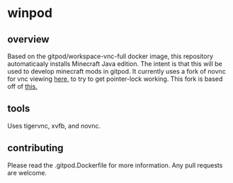 # winpod

## overview
Based on the gitpod/workspace-vnc-full docker image, this repository automaticaaly installs Minecraft Java edition. The intent is that this will be used to develop minecraft mods in gitpod. It currently uses a fork of novnc for vnc viewing [here,](https://github.com/mteam88/noVNC/tree/pointer-lock-api) to try to get pointer-lock working. This fork is based off of [this.](https://github.com/lhchavez/noVNC/tree/pointer-lock-api)

## tools
Uses tigervnc, xvfb, and novnc.

## contributing
Please read the .gitpod.Dockerfile for more information. Any pull requests are welcome.
